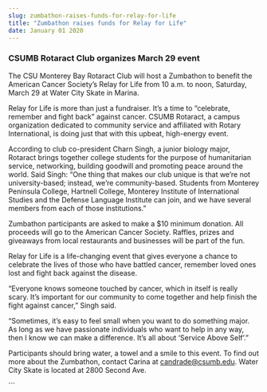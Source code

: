 ```yaml
---
slug: zumbathon-raises-funds-for-relay-for-life
title: "Zumbathon raises funds for Relay for Life"
date: January 01 2020
---
```


  
<h3>CSUMB Rotaract Club organizes March 29 event</h3>
<p>
  The CSU Monterey Bay Rotaract Club will host a Zumbathon to benefit the
  American Cancer Society’s Relay for Life from 10 a.m. to noon, Saturday, March
  29 at Water City Skate in Marina.
</p>
<p>
  Relay for Life is more than just a fundraiser. It’s a time to “celebrate,
  remember and fight back” against cancer. CSUMB Rotaract, a campus organization
  dedicated to community service and affiliated with Rotary International, is
  doing just that with this upbeat, high-energy event.
</p>
<p>
  According to club co-president Charn Singh, a junior biology major, Rotaract
  brings together college students for the purpose of humanitarian service,
  networking, building goodwill and promoting peace around the world. Said
  Singh: “One thing that makes our club unique is that we’re not
  university-based; instead, we’re community-based. Students from Monterey
  Peninsula College, Hartnell College, Monterey Institute of International
  Studies and the Defense Language Institute can join, and we have several
  members from each of those institutions.”
</p>
<p>
  Zumbathon participants are asked to make a $10 minimum donation. All proceeds
  will go to the American Cancer Society. Raffles, prizes and giveaways from
  local restaurants and businesses will be part of the fun.
</p>
<p>
  Relay for Life is a life-changing event that gives everyone a chance to
  celebrate the lives of those who have battled cancer, remember loved ones lost
  and fight back against the disease.
</p>
<p>
  “Everyone knows someone touched by cancer, which in itself is really scary.
  It’s important for our community to come together and help finish the fight
  against cancer,” Singh said.
</p>
<p>
  “Sometimes, it’s easy to feel small when you want to do something major. As
  long as we have passionate individuals who want to help in any way, then I
  know we can make a difference. It’s all about ‘Service Above Self’.”
</p>
<p>
  Participants should bring water, a towel and a smile to this event. To find
  out more about the Zumbathon, contact Carina at
  <a
    href="&#109;&#x61;i&#108;&#x74;&#111;&#58;&#x63;&#97;&#x6e;&#x64;&#114;&#x61;d&#101;&#x40;&#99;&#115;&#x75;&#109;&#x62;&#x2e;&#101;&#x64;&#x75;"
    >candrade@csumb.edu</a
  >. Water City Skate is located at 2800 Second Ave.
</p>
```
